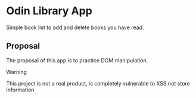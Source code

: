 # Odin Library App

Simple book list to add and delete books you have read.

## Proposal

The proposal of this app is to practice DOM manipulation.

> [!WARNING]
This project is not a real product, is completely vulnerable to XSS not store information
